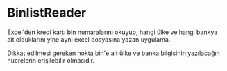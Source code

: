 # BinlistReader
Excel'den kredi kartı bin numaralarını okuyup, hangi ülke ve hangi bankya ait olduklarını yine aynı excel dosyasına yazan uygulama.

Dikkat edilmesi gereken nokta bin'e ait ülke ve banka bilgisinin yazılacağın hücrelerin erişilebilir olmasıdır.
